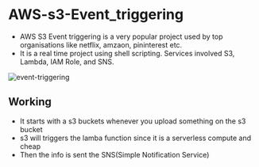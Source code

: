 # AWS-s3-Event_triggering
- AWS S3 Event triggering is a very popular project used by top organisations like netflix, amzaon, pininterest etc.
- It is a real time project using shell scripting. Services involved S3, Lambda, IAM Role, and SNS.

![event-triggering](https://github.com/Faizan64/aws-s3-eventtriggering/assets/91891601/31b35e5e-bb47-4474-919b-9234cca6c496)

## Working
- It starts with a s3 buckets whenever you upload something on the s3 bucket
- s3 will triggers the lamba function since it is a serverless compute and cheap
- Then the info is sent the SNS(Simple Notification Service) 
